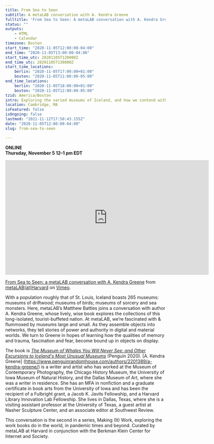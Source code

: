```yaml
---
title: From Sea to Seen
subtitle: A metaLAB conversation with A. Kendra Greene
fulltitle: 'From Sea to Seen: A metaLAB conversation with A. Kendra Greene'
status: ""
outputs:
    - HTML
    - Calendar
timezone: Boston
start_time: "2020-11-05T12:00:00-04:00"
end_time: "2020-11-05T13:00:00-04:00"
start_time_utc: 20201105T120000Z
end_time_utc: 20201105T130000Z
start_time_locations:
    berlin: "2020-11-05T17:00:00+01:00"
    boston: "2020-11-05T11:00:00-05:00"
end_time_locations:
    berlin: "2020-11-05T18:00:00+01:00"
    boston: "2020-11-05T12:00:00-05:00"
tzid: America/Boston
intro: Exploring the varied museums of Iceland, and how we contend with memory and trauma, fascination and fear, through objects on display.
location: Cambridge, MA
isFeatured: false
isOngoing: false
lastmod: "2021-11-12T17:50:43.155Z"
date: "2020-11-05T12:00:00-04:00"
slug: from-sea-to-seen

---
```

**ONLINE<br />
Thursday, November 5
12–1 pm EDT**

<iframe src="https://player.vimeo.com/video/490442667" width="640" height="360" frameborder="0" allow="autoplay; fullscreen" allowfullscreen></iframe>
<p><a href="https://vimeo.com/490442667">From Sea to Seen: a metaLAB conversation with A. Kendra Greene</a> from <a href="https://vimeo.com/metalabharvard">metaLAB(at)Harvard</a> on <a href="https://vimeo.com">Vimeo</a>.</p>

With a population roughly that of St. Louis, Iceland boasts 265 museums: museums of driftwood; museums of birds; museums of sorcery and sea monsters. Here, metaLAB’s Matthew Battles joins a conversation with author A. Kendra Greene, whose lively, wise book explores the collections of this long-isolated, tourist-buffeted nation. At metaLAB, we’re fascinated with & flummoxed by museums large and small. As they assemble objects into networks, they tell stories of power and authority in digital and material worlds. We turn to Greene in hopes of learning how the qualities of memory and trauma, fascination and fear, become bound up in objects on display.

The book is *[The Museum of Whales You Will Never See: and Other Excursions to Iceland's Most Unusual Museums](https://bookshop.org/books/the-museum-of-whales-you-will-never-see-and-other-excursions-to-iceland-s-most-unusual-museums/9780143135463)* (Penguin 2020). [A. Kendra Greene] (https://www.penguinrandomhouse.com/authors/2201389/a-kendra-greene/) is a writer and artist who has worked at the Museum of Contemporary Photography, the Chicago History Museum, the University of Iowa Museum of Natural History, and the Dallas Museum of Art, where she was a writer in residence. She has an MFA in nonfiction and a graduate certificate in book arts from the University of Iowa and has been the recipient of a Fulbright grant, a Jacob K. Javits Fellowship, and a Harvard Library Innovation Lab Fellowship. She lives in Dallas, Texas, where she is a visiting assistant professor at the University of Texas, a guest artist at Nasher Sculpture Center, and an associate editor at Southwest Review.


This conversation is the second in a series, Making (It) Work, exploring the work books do in the world, in pandemic times and beyond. Curated by metaLAB at Harvard in conjunction with the Berkman Klein Center for Internet and Society.
